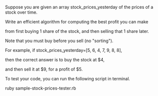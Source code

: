 Suppose you are given an array stock_prices_yesterday of the prices of a stock over time.

Write an efficient algorithm for computing the best profit you can make

from first buying 1 share of the stock, and then selling that 1 share later.

Note that you must buy before you sell (no "sorting").

For example, if stock_prices_yesterday=[5, 6, 4, 7, 9, 8, 8],

then the correct answer is to buy the stock at $4,

and then sell it at $9, for a profit of $5.

To test your code, you can run the following script in terminal.

ruby sample-stock-prices-tester.rb
